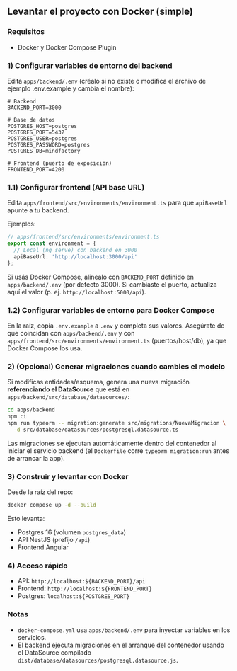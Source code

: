 ## Levantar el proyecto con Docker (simple)

### Requisitos

- Docker y Docker Compose Plugin

### 1) Configurar variables de entorno del backend

Edita `apps/backend/.env` (créalo si no existe o modifica el archivo de ejemplo .env.example y cambia el nombre):

```env
# Backend
BACKEND_PORT=3000

# Base de datos
POSTGRES_HOST=postgres
POSTGRES_PORT=5432
POSTGRES_USER=postgres
POSTGRES_PASSWORD=postgres
POSTGRES_DB=mindfactory

# Frontend (puerto de exposición)
FRONTEND_PORT=4200
```

### 1.1) Configurar frontend (API base URL)

Edita `apps/frontend/src/environments/environment.ts` para que `apiBaseUrl` apunte a tu backend.

Ejemplos:

```ts
// apps/frontend/src/environments/environment.ts
export const environment = {
  // Local (ng serve) con backend en 3000
  apiBaseUrl: 'http://localhost:3000/api'
};
```

Si usás Docker Compose, alinealo con `BACKEND_PORT` definido en `apps/backend/.env` (por defecto 3000). Si cambiaste el puerto, actualiza aquí el valor (p. ej. `http://localhost:5000/api`).

### 1.2) Configurar variables de entorno para Docker Compose

En la raíz, copia `.env.example` a `.env` y completa sus valores. Asegúrate de que coincidan con `apps/backend/.env` y con `apps/frontend/src/environments/environment.ts` (puertos/host/db), ya que Docker Compose los usa.

### 2) (Opcional) Generar migraciones cuando cambies el modelo

Si modificas entidades/esquema, genera una nueva migración **referenciando el DataSource** que está en `apps/backend/src/database/datasources/`:

```bash
cd apps/backend
npm ci
npm run typeorm -- migration:generate src/migrations/NuevaMigracion \
  -d src/database/datasources/postgresql.datasource.ts
```

Las migraciones se ejecutan automáticamente dentro del contenedor al iniciar el servicio backend (el `Dockerfile` corre `typeorm migration:run` antes de arrancar la app).

### 3) Construir y levantar con Docker

Desde la raíz del repo:

```bash
docker compose up -d --build
```

Esto levanta:

- Postgres 16 (volumen `postgres_data`)
- API NestJS (prefijo `/api`)
- Frontend Angular

### 4) Acceso rápido

- API: `http://localhost:${BACKEND_PORT}/api`
- Frontend: `http://localhost:${FRONTEND_PORT}`
- Postgres: `localhost:${POSTGRES_PORT}`

### Notas

- `docker-compose.yml` usa `apps/backend/.env` para inyectar variables en los servicios.
- El backend ejecuta migraciones en el arranque del contenedor usando el DataSource compilado `dist/database/datasources/postgresql.datasource.js`.
